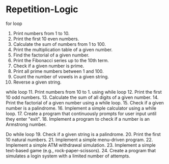 # Repetition-Logic

for loop
1. Print numbers from 1 to 10.
2. Print the first 10 even numbers.
3. Calculate the sum of numbers from 1 to 100.
4. Print the multiplication table of a given number.
5. Find the factorial of a given number.
6. Print the Fibonacci series up to the 10th term.
7. Check if a given number is prime.
8. Print all prime numbers between 1 and 100.
9. Count the number of vowels in a given string.
10. Reverse a given string.

while loop
11. Print numbers from 10 to 1. using while loop
12. Print the first 10 odd numbers.
13. Calculate the sum of all digits of a given number.
14. Print the factorial of a given number using a while loop.
15. Check if a given number is a palindrome.
16. Implement a simple calculator using a while loop.
17. Create a program that continuously prompts for user input until they enter "exit".
18. Implement a program to check if a number is an Armstrong number.

Do while loop
19. Check if a given string is a palindrome.
20. Print the first 10 natural numbers.
21. Implement a simple menu-driven program.
22. Implement a simple ATM withdrawal simulation.
23. Implement a simple text-based game (e.g., rock-paper-scissors).
24. Create a program that simulates a login system with a limited number of attempts.





